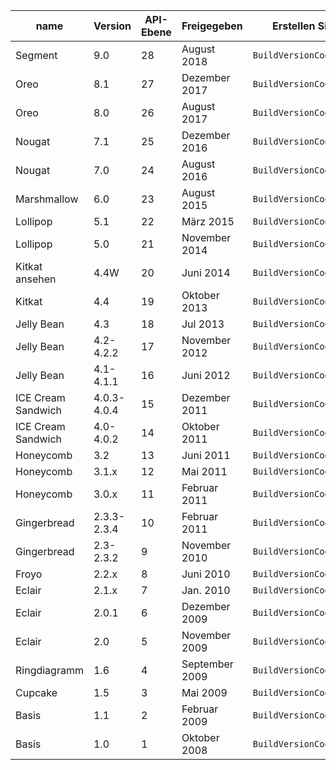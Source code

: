 
|name|Version|API-Ebene|Freigegeben|Erstellen Sie Code von Version|
|--- |--- |--- |--- |--- |
|Segment|9.0|28|August 2018|`BuildVersionCodes.P`|
|Oreo|8.1|27|Dezember 2017|`BuildVersionCodes.OMr1`|
|Oreo|8.0|26|August 2017|`BuildVersionCodes.O`|
|Nougat|7.1|25|Dezember 2016|`BuildVersionCodes.NMr1`|
|Nougat|7.0|24|August 2016|`BuildVersionCodes.N`|
|Marshmallow|6.0|23|August 2015|`BuildVersionCodes.M`|
|Lollipop|5.1|22|März 2015|`BuildVersionCodes.LollipopMr1`|
|Lollipop|5.0|21|November 2014|`BuildVersionCodes.Lollipop`|
|Kitkat ansehen|4.4W|20|Juni 2014|`BuildVersionCodes.KitKatWatch`|
|Kitkat|4.4|19|Oktober 2013|`BuildVersionCodes.KitKat`|
|Jelly Bean|4.3|18|Jul 2013|`BuildVersionCodes.JellyBeanMr2`|
|Jelly Bean|4.2-4.2.2|17|November 2012|`BuildVersionCodes.JellyBeanMr1`|
|Jelly Bean|4.1-4.1.1|16|Juni 2012|`BuildVersionCodes.JellyBean`|
|ICE Cream Sandwich|4.0.3-4.0.4|15|Dezember 2011|`BuildVersionCodes.IceCreamSandwichMr1`|
|ICE Cream Sandwich|4.0-4.0.2|14|Oktober 2011|`BuildVersionCodes.IceCreamSandwich`|
|Honeycomb|3.2|13|Juni 2011|`BuildVersionCodes.HoneyCombMr2`|
|Honeycomb|3.1.x|12|Mai 2011|`BuildVersionCodes.HoneyCombMr1`|
|Honeycomb|3.0.x|11|Februar 2011|`BuildVersionCodes.HoneyComb`|
|Gingerbread|2.3.3-2.3.4|10|Februar 2011|`BuildVersionCodes.GingerBreadMr1`|
|Gingerbread|2.3-2.3.2|9|November 2010|`BuildVersionCodes.GingerBread`|
|Froyo|2.2.x|8|Juni 2010|`BuildVersionCodes.Froyo`|
|Eclair|2.1.x|7|Jan. 2010|`BuildVersionCodes.EclairMr1`|
|Eclair|2.0.1|6|Dezember 2009|`BuildVersionCodes.Eclair01`|
|Eclair|2.0|5|November 2009|`BuildVersionCodes.Eclair`|
|Ringdiagramm|1.6|4|September 2009|`BuildVersionCodes.Donut`|
|Cupcake|1.5|3|Mai 2009|`BuildVersionCodes.Cupcake`|
|Basis|1.1|2|Februar 2009|`BuildVersionCodes.Base11`|
|Basis|1.0|1|Oktober 2008|`BuildVersionCodes.Base`|

